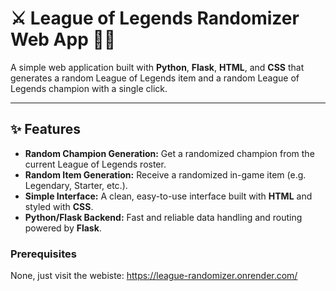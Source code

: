 # ⚔️ League of Legends Randomizer Web App 🧙‍♀️

A simple web application built with **Python**, **Flask**, **HTML**, and **CSS** that generates a random League of Legends item and a random League of Legends champion with a single click.

---

## ✨ Features

* **Random Champion Generation:** Get a randomized champion from the current League of Legends roster.
* **Random Item Generation:** Receive a randomized in-game item (e.g. Legendary, Starter, etc.).
* **Simple Interface:** A clean, easy-to-use interface built with **HTML** and styled with **CSS**.
* **Python/Flask Backend:** Fast and reliable data handling and routing powered by **Flask**.

### Prerequisites

None, just visit the webiste: https://league-randomizer.onrender.com/
